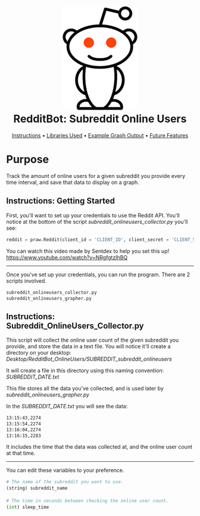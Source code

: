 <h1 align="center">
  <br>
  <img src="https://raw.githubusercontent.com/tinyqubit/RedditBot_OnlineUsers/master/Images/Reddit_Logo.png" alt="Reddit" width="200">
  </br>
  RedditBot: Subreddit Online Users
  <br>
</h1>

<p align="center">
  <a href="#instructions">Instructions</a> •
  <a href="#libraries-used">Libraries Used</a> •
  <a href="#example-graph-output">Example Graph Output</a> •
  <a href="#future-features">Future Features</a>
</p>

# Purpose
Track the amount of online users for a given subreddit you provide every time interval, and save that data to display on a graph.

## Instructions: Getting Started
First, you'll want to set up your credentials to use the Reddit API. You'll notice at the bottom of the script *subreddit_onlineusers_collector.py* you'll see:
```python
reddit = praw.Reddit(client_id = 'CLIENT_ID', client_secret = 'CLIENT_SECRET', username = 'USERNAME', password = 'PASSWORD', user_agent = 'USER_AGENT')
```
You can watch this video made by Sentdex to help you set this up!
https://www.youtube.com/watch?v=NRgfgtzIhBQ

<hr>

Once you've set up your credentials, you can run the program.
There are 2 scripts involved.
```
subreddit_onlineusers_collector.py
subreddit_onlineusers_grapher.py
```

## Instructions: Subreddit_OnlineUsers_Collector.py
This script will collect the online user count of the given subreddit you provide, and store the data in a text file. You will notice it'll create a directory on your desktop:
*Desktop/RedditBot_OnlineUsers/SUBREDDIT_subreddit_onlineusers*

It will create a file in this directory using this naming convention: 
*SUBREDDIT_DATE.txt*

This file stores all the data you've collected, and is used later by *subreddit_onlineusers_grapher.py*

In the *SUBREDDIT_DATE.txt* you will see the data:
```
13:15:43,2274
13:15:54,2274
13:16:04,2274
13:16:15,2283
```
It includes the time that the data was collected at, and the online user count at that time.

<hr>

You can edit these variables to your preference.
```python
# The name of the subreddit you want to use.
(string) subreddit_name

# The time in seconds between checking the online user count.
(int) sleep_time
```


